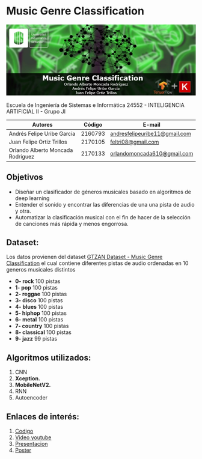 # Music Genre Classification

![Texto alternativo](Banner.jpg)

Escuela de Ingeniería de Sistemas e Informática
24552 - INTELIGENCIA ARTIFICIAL II - Grupo JI

**Autores**|Código| E-mail
--|--|--
Andrés Felipe Uribe García | 2160793 | andresfelipeuribe11@gmail.com
Juan Felipe Ortiz Trillos | 2170105 | feltri08@gmail.com
Orlando Alberto Moncada Rodriguez | 2170133 | orlandomoncada610@gmail.com

## Objetivos

* Diseñar un clasificador de géneros musicales basado 
en algoritmos de deep learning
* Entender el sonido y encontrar las diferencias de una una pista de audio y otra. 
* Automatizar la clasificación musical con el fin de hacer de la selección de canciones más rápida y menos engorrosa.


## Dataset:

Los datos provienen del dataset [GTZAN Dataset - Music Genre Classification](https://www.kaggle.com/andradaolteanu/gtzan-dataset-music-genre-classification) el cual contiene diferentes pistas de audio ordenadas en 10 generos musicales distintos

* **0- rock**        100 pistas
* **1- pop**          100 pistas
* **2- reggae**       100 pistas
* **3- disco**        100 pistas
* **4- blues**        100 pistas
* **5- hiphop**       100 pistas
* **6- metal**        100 pistas
* **7- country**      100 pistas
* **8- classical**    100 pistas
* **9- jazz**          99 pistas

## Algoritmos utilizados:

1. CNN
2. **Xception.**
3. **MobileNetV2.**
4. RNN
5. Autoencoder

## Enlaces de interés:

1. [Codigo](https://github.com/LotusZaheer/Proyecto/blob/master/Index.ipynb)
2. [Video youtube](https://youtu.be/9wx-DlqBXEY)
3. [Presentacion](https://github.com/LotusZaheer/Proyecto/blob/master/Diapositivas/Final.pdf)
3. [Poster](https://github.com/LotusZaheer/Proyecto/blob/master/Diapositivas/Poster.pdf)
